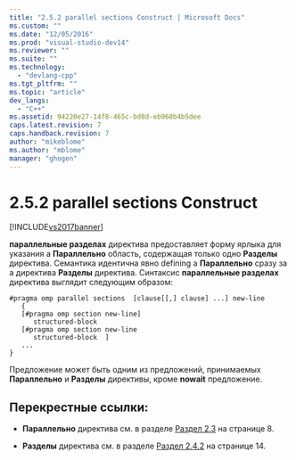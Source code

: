 ```yaml
---
title: "2.5.2 parallel sections Construct | Microsoft Docs"
ms.custom: ""
ms.date: "12/05/2016"
ms.prod: "visual-studio-dev14"
ms.reviewer: ""
ms.suite: ""
ms.technology: 
  - "devlang-cpp"
ms.tgt_pltfrm: ""
ms.topic: "article"
dev_langs: 
  - "C++"
ms.assetid: 94220e27-14f8-465c-bd8d-eb960b4b5dee
caps.latest.revision: 7
caps.handback.revision: 7
author: "mikeblome"
ms.author: "mblome"
manager: "ghogen"
---
```

# 2.5.2 parallel sections Construct
[!INCLUDE[vs2017banner](../../assembler/inline/includes/vs2017banner.md)]

**параллельные разделах** директива предоставляет форму ярлыка для указания a  **Параллельно** область, содержащая только одно  **Разделы** директива.  Семантика идентична явно defining a **Параллельно** сразу за а директива  **Разделы** директива.  Синтаксис  **параллельные разделах** директива выглядит следующим образом:  
  
```  
#pragma omp parallel sections  [clause[[,] clause] ...] new-line  
   {  
   [#pragma omp section new-line]  
      structured-block  
   [#pragma omp section new-line  
      structured-block  ]  
   ...  
}  
```  
  
 Предложение может быть одним из предложений, принимаемых **Параллельно** и  **Разделы** директивы, кроме  **nowait** предложение.  
  
## Перекрестные ссылки:  
  
-   **Параллельно** директива см. в разделе  [Раздел 2.3](../../parallel/openmp/2-3-parallel-construct.md) на странице 8.  
  
-   **Разделы** директива см. в разделе  [Раздел 2.4.2](../../parallel/openmp/2-4-2-sections-construct.md) на странице 14.